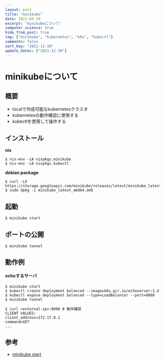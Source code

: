 ```yaml
---
layout: post
title: "minikube"
date: 2021-04-20
excerpt: "minikubeについて"
computer_science: true
hide_from_post: true
tag: ["minikube", "kubernetes", "k8s", "kubectl"]
comments: false
sort_key: "2021-12-30"
update_dates: ["2021-12-30"]
---
```


# minikubeについて

## 概要
 - localで作成可能なkubernetesクラスタ
 - kubernetesの動作確認に使用する
 - kubectlを使用して操作する

## インストール

**nix**
```console
$ nix-env -iA nixpkgs.minikube
$ nix-env -iA nixpkgs.kubectl
```

**debian package**
```console
$ curl -LO https://storage.googleapis.com/minikube/releases/latest/minikube_latest_amd64.deb
$ sudo dpkg -i minikube_latest_amd64.deb
```

## 起動

```console
$ minikube start
```

## ポートの公開

```console
$ minikube tunnel
```

## 動作例

#### echoするサーバ

```console
$ minikube start
$ kubectl create deployment balanced --image=k8s.gcr.io/echoserver:1.4  
$ kubectl expose deployment balanced --type=LoadBalancer --port=8080
$ minikube tunnel

$ curl <external-ip>:8080 # 動作確認
CLIENT VALUES:
client_address=172.17.0.1
command=GET
...
```

## 参考
 - [minikube start](https://minikube.sigs.k8s.io/docs/start/)
